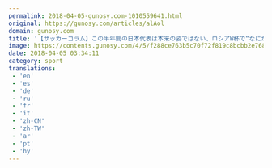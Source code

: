 ```yaml
---
permalink: 2018-04-05-gunosy.com-1010559641.html
original: https://gunosy.com/articles/alAol
domain: gunosy.com
title: '【サッカーコラム】この半年間の日本代表は本来の姿ではない、ロシアW杯で“なにか”を起こしてほしい（SANSPO.COM） - グノシー'
image: https://contents.gunosy.com/4/5/f288ce763b5c70f72f819c8bcbb2e768_content.jpg
date: 2018-04-05 03:34:11
category: sport
translations: 
 - 'en'
 - 'es'
 - 'de'
 - 'ru'
 - 'fr'
 - 'it'
 - 'zh-CN'
 - 'zh-TW'
 - 'ar'
 - 'pt'
 - 'hy'
---
```


